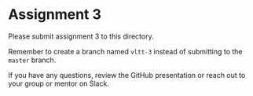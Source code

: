# Assignment 3

Please submit assignment 3 to this directory.

Remember to create a branch named `vltt-3` 
instead of submitting to the `master` branch.

If you have any questions, review the GitHub presentation or reach
out to your group or mentor on Slack.
